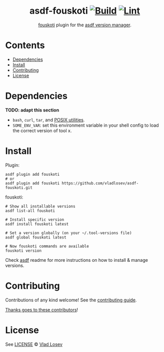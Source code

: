 <div align="center">

# asdf-fouskoti [![Build](https://github.com/vladlosev/asdf-fouskoti/actions/workflows/build.yml/badge.svg)](https://github.com/vladlosev/asdf-fouskoti/actions/workflows/build.yml) [![Lint](https://github.com/vladlosev/asdf-fouskoti/actions/workflows/lint.yml/badge.svg)](https://github.com/vladlosev/asdf-fouskoti/actions/workflows/lint.yml)

[fouskoti](https://github.com/vladlosev/fouskoti) plugin for the [asdf version manager](https://asdf-vm.com).

</div>

# Contents

- [Dependencies](#dependencies)
- [Install](#install)
- [Contributing](#contributing)
- [License](#license)

# Dependencies

**TODO: adapt this section**

- `bash`, `curl`, `tar`, and [POSIX utilities](https://pubs.opengroup.org/onlinepubs/9699919799/idx/utilities.html).
- `SOME_ENV_VAR`: set this environment variable in your shell config to load the correct version of tool x.

# Install

Plugin:

```shell
asdf plugin add fouskoti
# or
asdf plugin add fouskoti https://github.com/vladlosev/asdf-fouskoti.git
```

fouskoti:

```shell
# Show all installable versions
asdf list-all fouskoti

# Install specific version
asdf install fouskoti latest

# Set a version globally (on your ~/.tool-versions file)
asdf global fouskoti latest

# Now fouskoti commands are available
fouskoti version
```

Check [asdf](https://github.com/asdf-vm/asdf) readme for more instructions on how to
install & manage versions.

# Contributing

Contributions of any kind welcome! See the [contributing guide](contributing.md).

[Thanks goes to these contributors](https://github.com/vladlosev/asdf-fouskoti/graphs/contributors)!

# License

See [LICENSE](LICENSE) © [Vlad Losev](https://github.com/vladlosev/)
